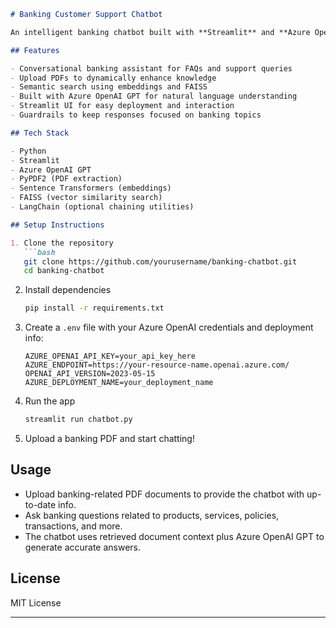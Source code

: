 

````markdown
# Banking Customer Support Chatbot

An intelligent banking chatbot built with **Streamlit** and **Azure OpenAI GPT**. Users can upload banking-related PDF documents to extend the chatbot’s knowledge base. It uses semantic search with **Sentence Transformers** and **FAISS** for fast retrieval and provides accurate, domain-specific answers.

## Features

- Conversational banking assistant for FAQs and support queries  
- Upload PDFs to dynamically enhance knowledge  
- Semantic search using embeddings and FAISS  
- Built with Azure OpenAI GPT for natural language understanding  
- Streamlit UI for easy deployment and interaction  
- Guardrails to keep responses focused on banking topics

## Tech Stack

- Python  
- Streamlit  
- Azure OpenAI GPT  
- PyPDF2 (PDF extraction)  
- Sentence Transformers (embeddings)  
- FAISS (vector similarity search)  
- LangChain (optional chaining utilities)  

## Setup Instructions

1. Clone the repository  
   ```bash
   git clone https://github.com/yourusername/banking-chatbot.git
   cd banking-chatbot
````

2. Install dependencies

   ```bash
   pip install -r requirements.txt
   ```

3. Create a `.env` file with your Azure OpenAI credentials and deployment info:

   ```env
   AZURE_OPENAI_API_KEY=your_api_key_here
   AZURE_ENDPOINT=https://your-resource-name.openai.azure.com/
   OPENAI_API_VERSION=2023-05-15
   AZURE_DEPLOYMENT_NAME=your_deployment_name
   ```

4. Run the app

   ```bash
   streamlit run chatbot.py
   ```

5. Upload a banking PDF and start chatting!

## Usage

* Upload banking-related PDF documents to provide the chatbot with up-to-date info.
* Ask banking questions related to products, services, policies, transactions, and more.
* The chatbot uses retrieved document context plus Azure OpenAI GPT to generate accurate answers.

## License

MIT License

---
